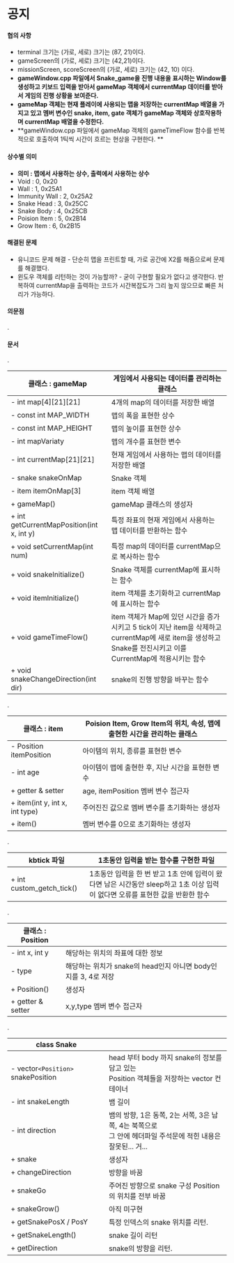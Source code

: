 # 공지

#### 협의 사항
- terminal 크기는 (가로, 세로) 크기는 (87, 21)이다.
- gameScreen의 (가로, 세로) 크기는 (42,21)이다.
- missionScreen, scoreScreen의 (가로, 세로) 크기는 (42, 10) 이다.
- **gameWindow.cpp 파일에서 Snake_game을 진행 내용을 표시하는 Window를 생성하고 키보드 입력을 받아서 gameMap 객체에서 currentMap 데이터를 받아서 게임의 진행 상황을 보여준다.**
- **gameMap 객체는 현재 플레이에 사용되는 맵을 저장하는 currentMap 배열을 가지고 있고 멤버 변수인 snake, item, gate 객체가 gameMap 객체와 상호작용하며 currentMap 배열을 수정한다.**
- **gameWindow.cpp 파일에서 gameMap 객체의 gameTimeFlow 함수를 반복적으로 호출하여 1틱씩 시간이 흐르는 현상을 구현한다. **

#### 상수별 의미
- **의미 : 맵에서 사용하는 상수, 출력에서 사용하는 상수**
- Void : 0, 0x20
- Wall : 1, 0x25A1
- Immunity Wall : 2, 0x25A2
- Snake Head : 3, 0x25CC
- Snake Body : 4, 0x25CB
- Poision Item : 5, 0x2B14
- Grow Item : 6, 0x2B15

#### 해결된 문제

- 유니코드 문제 해결 - 단순히 맵을 프린트할 때, 가로 공간에 X2를 해줌으로써 문제를 해결했다.
- 윈도우 객체를 리턴하는 것이 가능할까? - 굳이 구현할 필요가 없다고 생각한다.  반복하여 currentMap을 출력하는 코드가 시간복잡도가 그리 높지 않으므로 빠른 처리가 가능하다.

#### 의문점
.
#### 문서

.

| 클래스 : gameMap | 게임에서 사용되는 데이터를 관리하는 클래스  |
|-|-|
|- int map[4][21][21] |4개의 map의 데이터를 저장한 배열|
|- const int MAP_WIDTH|맵의 폭을 표현한 상수|
|- const int MAP_HEIGHT|맵의 높이를 표현한 상수|
|-  int mapVariaty|맵의 개수를 표현한 변수|
|-  int currentMap[21][21] | 현재 게임에서 사용하는 맵의 데이터를 저장한 배열|
|-  snake snakeOnMap | Snake 객체|
| - item itemOnMap[3] |item 객체 배열|
| +   gameMap() | gameMap 클래스의 생성자 |
| +  int getCurrentMapPosition(int x, int y)| 특정 좌표의 현재 게임에서 사용하는 맵 데이터를 반환하는 함수 |
| + void setCurrentMap(int num)| 특정 map의 데이터를 currentMap으로 복사하는 함수|
| +  void snakeInitialize() | Snake 객체를 currentMap에 표시하는 함수 |
| +  void itemInitialize() | item 객체를 초기화하고 currentMap에 표시하는 함수 |
| + void gameTimeFlow() | item 객체가 Map에 있던 시간을 증가시키고 5 tick이 지난 item을 삭제하고 currentMap에 새로 item을 생성하고 Snake를 전진시키고 이를 CurrentMap에 적용시키는 함수 |
| +  void snakeChangeDirection(int dir) | snake의 진행 방향을 바꾸는 함수 |

.

| 클래스 : item | Poision Item, Grow Item의 위치, 속성, 맵에 출현한 시간을 관리하는 클래스  |
|-|-|
| - Position itemPosition | 아이템의 위치, 종류를 표현한 변수 |
| - int age | 아이템이 맵에 출현한 후, 지난 시간을 표현한 변수 |
| + getter & setter | age, itemPosition 멤버 변수 접근자 |
| + item(int y, int x, int type) | 주어진진 값으로 멤버 변수를 초기화하는 생성자 |
| +  item() | 멤버 변수를 0으로 초기화하는 생성자 |

.

| kbtick 파일 | 1초동안 입력을 받는 함수를 구현한 파일 |
| - | - |
| + int custom_getch_tick() | 1초동안 입력을 한 번 받고 1초 안에 입력이 왔다면 남은 시간동안 sleep하고 1초 이상 입력이 없다면 오류를 표현한 값을 반환한 함수 |

.

| 클래스 : Position |                                                              |
| ----------------- | ------------------------------------------------------------ |
| - int x, int y    | 해당하는 위치의 좌표에 대한 정보                             |
| - type            | 해당하는 위치가 snake의 head인지 아니면 body인지를 3, 4로 저장 |
| + Position()      | 생성자                                                       |
| + getter & setter | x,y,type 멤버 변수 접근자                                                             |


.

| class Snake                        |                                                              |
| ---------------------------------- | ------------------------------------------------------------ |
| - vector`<Position>` snakePosition | head 부터 body 까지 snake의 정보를 담고 있는<br />Position 객체들을 저장하는 vector 컨테이너 |
| - int snakeLength                  | 뱀 길이                                                      |
| - int direction                    | 뱀의 방향, 1은 동쪽, 2는 서쪽, 3은 남쪽, 4는 북쪽으로<br />그 안에 헤더파일 주석문에 적힌 내용은 잘못된... 거... |
| + snake                            | 생성자                                                       |
| + changeDirection                  | 방향을 바꿈                                                  |
| + snakeGo                          | 주어진 방향으로 snake 구성 Position의 위치를 전부 바꿈       |
| + snakeGrow()                      | 아직 미구현                                                  |
| + getSnakePosX / PosY              | 특정 인덱스의 snake 위치를 리턴.                             |
| + getSnakeLength()                 | snake 길이 리턴                                              |
| + getDirection                     | snake의 방향을 리턴.                                         |
